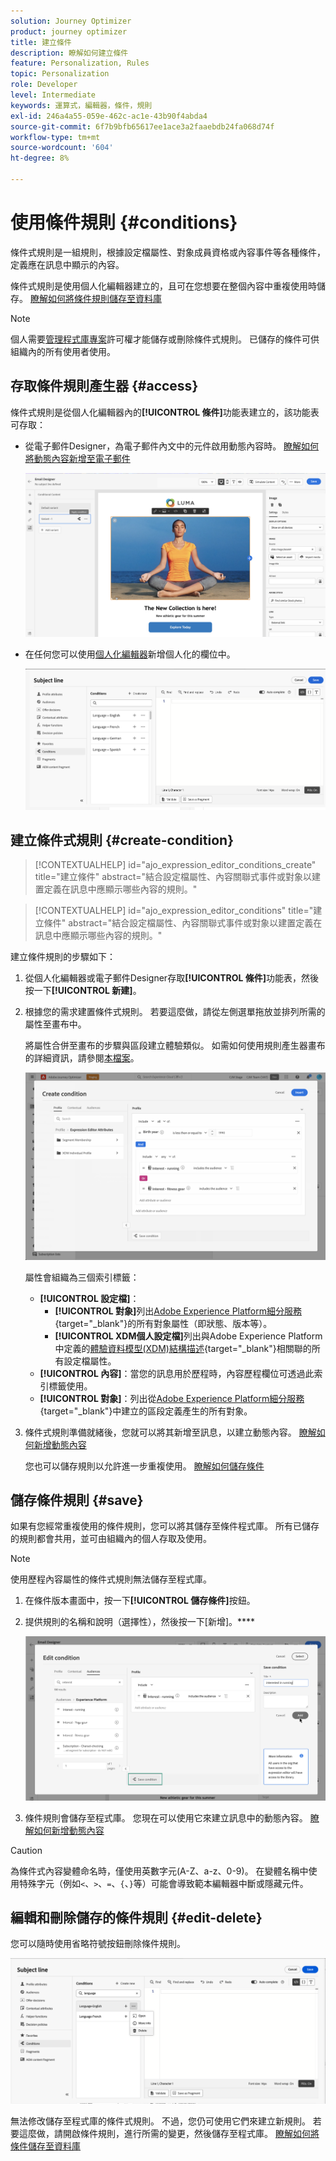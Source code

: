 ```yaml
---
solution: Journey Optimizer
product: journey optimizer
title: 建立條件
description: 瞭解如何建立條件
feature: Personalization, Rules
topic: Personalization
role: Developer
level: Intermediate
keywords: 運算式，編輯器，條件，規則
exl-id: 246a4a55-059e-462c-ac1e-43b90f4abda4
source-git-commit: 6f7b9bfb65617ee1ace3a2faaebdb24fa068d74f
workflow-type: tm+mt
source-wordcount: '604'
ht-degree: 8%

---
```


# 使用條件規則 {#conditions}

條件式規則是一組規則，根據設定檔屬性、對象成員資格或內容事件等各種條件，定義應在訊息中顯示的內容。

條件式規則是使用個人化編輯器建立的，且可在您想要在整個內容中重複使用時儲存。 [瞭解如何將條件規則儲存至資料庫](#save)

>[!NOTE]
>
>個人需要[管理程式庫專案](../administration/ootb-product-profiles.md)許可權才能儲存或刪除條件式規則。 已儲存的條件可供組織內的所有使用者使用。

## 存取條件規則產生器 {#access}

條件式規則是從個人化編輯器內的&#x200B;**[!UICONTROL 條件]**&#x200B;功能表建立的，該功能表可存取：

* 從電子郵件Designer，為電子郵件內文中的元件啟用動態內容時。 [瞭解如何將動態內容新增至電子郵件](dynamic-content.md#emails)

  ![](assets/conditions-access-email.png)

* 在任何您可以使用[個人化編輯器](personalization-build-expressions.md)新增個人化的欄位中。

  ![](assets/conditions-access-editor.png)

## 建立條件式規則 {#create-condition}

>[!CONTEXTUALHELP]
>id="ajo_expression_editor_conditions_create"
>title="建立條件"
>abstract="結合設定檔屬性、內容關聯式事件或對象以建置定義在訊息中應顯示哪些內容的規則。"

>[!CONTEXTUALHELP]
>id="ajo_expression_editor_conditions"
>title="建立條件"
>abstract="結合設定檔屬性、內容關聯式事件或對象以建置定義在訊息中應顯示哪些內容的規則。"

建立條件規則的步驟如下：

1. 從個人化編輯器或電子郵件Designer存取&#x200B;**[!UICONTROL 條件]**&#x200B;功能表，然後按一下&#x200B;**[!UICONTROL 新建]**。

1. 根據您的需求建置條件式規則。 若要這麼做，請從左側選單拖放並排列所需的屬性至畫布中。

   將屬性合併至畫布的步驟與區段建立體驗類似。 如需如何使用規則產生器畫布的詳細資訊，請參閱[本檔案](https://experienceleague.adobe.com/docs/experience-platform/segmentation/ui/segment-builder.html#rule-builder-canvas)。

   ![](assets/conditions-create.png)

   屬性會組織為三個索引標籤：

   * **[!UICONTROL 設定檔]**：
      * **[!UICONTROL 對象]**&#x200B;列出[Adobe Experience Platform細分服務](https://experienceleague.adobe.com/docs/experience-platform/segmentation/home.html?lang=zh-Hant){target="_blank"}的所有對象屬性（即狀態、版本等）。
      * **[!UICONTROL XDM個人設定檔]**&#x200B;列出與Adobe Experience Platform中定義的[體驗資料模型(XDM)結構描述](https://experienceleague.adobe.com/docs/experience-platform/xdm/home.html?lang=zh-Hant){target="_blank"}相關聯的所有設定檔屬性。
   * **[!UICONTROL 內容]**：當您的訊息用於歷程時，內容歷程欄位可透過此索引標籤使用。
   * **[!UICONTROL 對象]**：列出從[Adobe Experience Platform細分服務](https://experienceleague.adobe.com/docs/experience-platform/segmentation/home.html?lang=zh-Hant){target="_blank"}中建立的區段定義產生的所有對象。

1. 條件式規則準備就緒後，您就可以將其新增至訊息，以建立動態內容。 [瞭解如何新增動態內容](dynamic-content.md)

   您也可以儲存規則以允許進一步重複使用。 [瞭解如何儲存條件](#save)

## 儲存條件規則 {#save}

如果有您經常重複使用的條件規則，您可以將其儲存至條件程式庫。 所有已儲存的規則都會共用，並可由組織內的個人存取及使用。

>[!NOTE]
>
>使用歷程內容屬性的條件式規則無法儲存至程式庫。

1. 在條件版本畫面中，按一下&#x200B;**[!UICONTROL 儲存條件]**&#x200B;按鈕。

1. 提供規則的名稱和說明（選擇性），然後按一下[新增]。****

   ![](assets/conditions-name-description.png)

1. 條件規則會儲存至程式庫。 您現在可以使用它來建立訊息中的動態內容。 [瞭解如何新增動態內容](dynamic-content.md)


>[!CAUTION]
>
>為條件式內容變體命名時，僅使用英數字元(A-Z、a-z、0-9)。 在變體名稱中使用特殊字元（例如`<`、`>`、`=`、`{`、`}`等）可能會導致範本編輯器中斷或隱藏元件。

## 編輯和刪除儲存的條件規則 {#edit-delete}

您可以隨時使用省略符號按鈕刪除條件規則。

![](assets/conditions-open.png)

無法修改儲存至程式庫的條件式規則。 不過，您仍可使用它們來建立新規則。 若要這麼做，請開啟條件規則，進行所需的變更，然後儲存至程式庫。 [瞭解如何將條件儲存至資料庫](#save)
